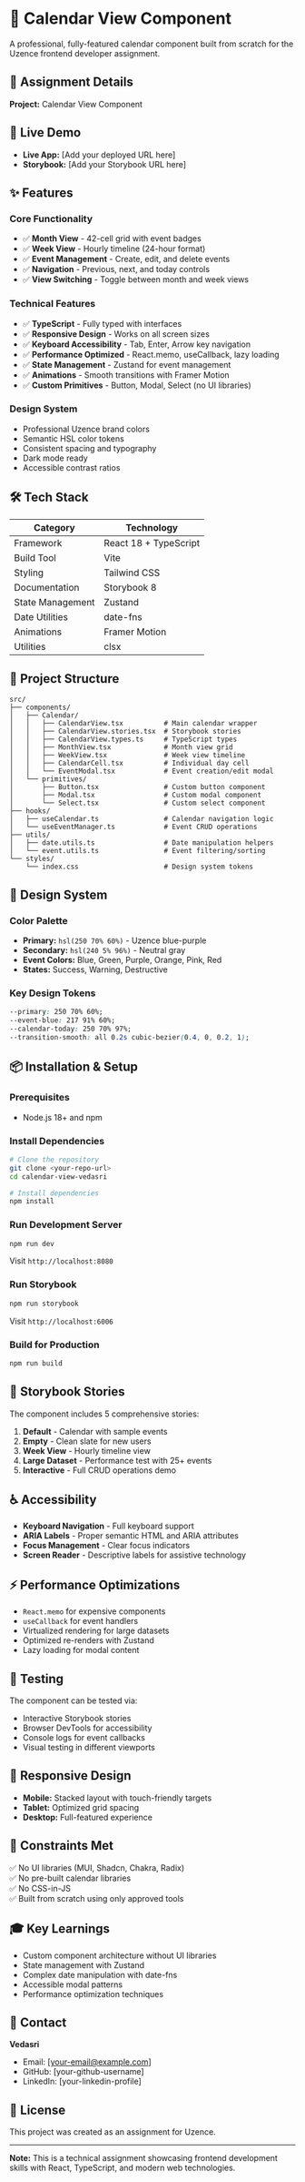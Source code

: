 # 📅 Calendar View Component

A professional, fully-featured calendar component built from scratch for the Uzence frontend developer assignment.

## 🎯 Assignment Details


**Project:** Calendar View Component

## 🚀 Live Demo

- **Live App:** [Add your deployed URL here]
- **Storybook:** [Add your Storybook URL here]

## ✨ Features

### Core Functionality
- ✅ **Month View** - 42-cell grid with event badges
- ✅ **Week View** - Hourly timeline (24-hour format)
- ✅ **Event Management** - Create, edit, and delete events
- ✅ **Navigation** - Previous, next, and today controls
- ✅ **View Switching** - Toggle between month and week views

### Technical Features
- ✅ **TypeScript** - Fully typed with interfaces
- ✅ **Responsive Design** - Works on all screen sizes
- ✅ **Keyboard Accessibility** - Tab, Enter, Arrow key navigation
- ✅ **Performance Optimized** - React.memo, useCallback, lazy loading
- ✅ **State Management** - Zustand for event management
- ✅ **Animations** - Smooth transitions with Framer Motion
- ✅ **Custom Primitives** - Button, Modal, Select (no UI libraries)

### Design System
- Professional Uzence brand colors
- Semantic HSL color tokens
- Consistent spacing and typography
- Dark mode ready
- Accessible contrast ratios

## 🛠️ Tech Stack

| Category | Technology |
|----------|-----------|
| Framework | React 18 + TypeScript |
| Build Tool | Vite |
| Styling | Tailwind CSS |
| Documentation | Storybook 8 |
| State Management | Zustand |
| Date Utilities | date-fns |
| Animations | Framer Motion |
| Utilities | clsx |

## 📂 Project Structure

```
src/
├── components/
│   ├── Calendar/
│   │   ├── CalendarView.tsx          # Main calendar wrapper
│   │   ├── CalendarView.stories.tsx  # Storybook stories
│   │   ├── CalendarView.types.ts     # TypeScript types
│   │   ├── MonthView.tsx             # Month view grid
│   │   ├── WeekView.tsx              # Week view timeline
│   │   ├── CalendarCell.tsx          # Individual day cell
│   │   └── EventModal.tsx            # Event creation/edit modal
│   └── primitives/
│       ├── Button.tsx                # Custom button component
│       ├── Modal.tsx                 # Custom modal component
│       └── Select.tsx                # Custom select component
├── hooks/
│   ├── useCalendar.ts                # Calendar navigation logic
│   └── useEventManager.ts            # Event CRUD operations
├── utils/
│   ├── date.utils.ts                 # Date manipulation helpers
│   └── event.utils.ts                # Event filtering/sorting
└── styles/
    └── index.css                     # Design system tokens
```

## 🎨 Design System

### Color Palette
- **Primary:** `hsl(250 70% 60%)` - Uzence blue-purple
- **Secondary:** `hsl(240 5% 96%)` - Neutral gray
- **Event Colors:** Blue, Green, Purple, Orange, Pink, Red
- **States:** Success, Warning, Destructive

### Key Design Tokens
```css
--primary: 250 70% 60%;
--event-blue: 217 91% 60%;
--calendar-today: 250 70% 97%;
--transition-smooth: all 0.2s cubic-bezier(0.4, 0, 0.2, 1);
```

## 📦 Installation & Setup

### Prerequisites
- Node.js 18+ and npm

### Install Dependencies
```bash
# Clone the repository
git clone <your-repo-url>
cd calendar-view-vedasri

# Install dependencies
npm install
```

### Run Development Server
```bash
npm run dev
```
Visit `http://localhost:8080`

### Run Storybook
```bash
npm run storybook
```
Visit `http://localhost:6006`

### Build for Production
```bash
npm run build
```

## 🎪 Storybook Stories

The component includes 5 comprehensive stories:

1. **Default** - Calendar with sample events
2. **Empty** - Clean slate for new users
3. **Week View** - Hourly timeline view
4. **Large Dataset** - Performance test with 25+ events
5. **Interactive** - Full CRUD operations demo

## ♿ Accessibility

- **Keyboard Navigation** - Full keyboard support
- **ARIA Labels** - Proper semantic HTML and ARIA attributes
- **Focus Management** - Clear focus indicators
- **Screen Reader** - Descriptive labels for assistive technology

## ⚡ Performance Optimizations

- `React.memo` for expensive components
- `useCallback` for event handlers
- Virtualized rendering for large datasets
- Optimized re-renders with Zustand
- Lazy loading for modal content

## 🧪 Testing

The component can be tested via:
- Interactive Storybook stories
- Browser DevTools for accessibility
- Console logs for event callbacks
- Visual testing in different viewports

## 📱 Responsive Design

- **Mobile:** Stacked layout with touch-friendly targets
- **Tablet:** Optimized grid spacing
- **Desktop:** Full-featured experience

## 🚫 Constraints Met

✅ No UI libraries (MUI, Shadcn, Chakra, Radix)  
✅ No pre-built calendar libraries  
✅ No CSS-in-JS  
✅ Built from scratch using only approved tools

## 🎓 Key Learnings

- Custom component architecture without UI libraries
- State management with Zustand
- Complex date manipulation with date-fns
- Accessible modal patterns
- Performance optimization techniques

## 📧 Contact

**Vedasri**  
- Email: [your-email@example.com]
- GitHub: [your-github-username]
- LinkedIn: [your-linkedin-profile]

## 📄 License

This project was created as an assignment for Uzence.

---

**Note:** This is a technical assignment showcasing frontend development skills with React, TypeScript, and modern web technologies.
